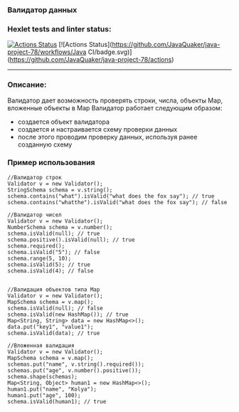 ### Валидатор данных

### Hexlet tests and linter status:
[![Actions Status](https://github.com/JavaQuaker/java-project-78/workflows/hexlet-check/badge.svg)](https://github.com/JavaQuaker/java-project-78/actions)
[![Actions Status](https://github.com/JavaQuaker/java-project-78/workflows/Java CI/badge.svg)]
(https://github.com/JavaQuaker/java-project-78/actions)
____________________________________________________________________________________________________________________________________________________________

<h3>Описание:</h3>
<p>Валидатор дает возможность проверять строки, числа, объекты Map, вложенные объекты в Map  
Валидатор работает следующим образом:
<ul>
  <li>создается объект валидатора</li>
  <li>создается и настраивается схему проверки данных </li>
  <li>после этого проводим проверку данных, используя ранее созданную схему</li>
</ul></p>

<h3>Пример использования</h3>


```
//Валидатор строк
Validator v = new Validator();
StringSchema schema = v.string();
schema.contains("what").isValid("what does the fox say"); // true
schema.contains("whatthe").isValid("what does the fox say"); // false

//Валидатор чисел
Validator v = new Validator();
NumberSchema schema = v.number();
schema.isValid(null); // true
schema.positive().isValid(null); // true
schema.required();
schema.isValid("5"); // false
schema.range(5, 10);
schema.isValid(5); // true
schema.isValid(4); // false


//Валидация объектов типа Map
Validator v = new Validator();
MapSchema schema = v.map();
schema.isValid(null); // false
schema.isValid(new HashMap()); // true
Map<String, String> data = new HashMap<>();
data.put("key1", "value1");
schema.isValid(data); // true

//Вложенная валидация
Validator v = new Validator();
MapSchema schema = v.map();
schemas.put("name", v.string().required());
schemas.put("age", v.number().positive());
schema.shape(schemas);
Map<String, Object> human1 = new HashMap<>();
human1.put("name", "Kolya");
human1.put("age", 100);
schema.isValid(human1); // true
```
